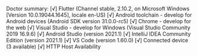 Doctor summary:
[√] Flutter (Channel stable, 2.10.2, on Microsoft Windows [Version 10.0.19044.1645], locale en-US)
[√] Android toolchain - develop for Android devices (Android SDK version 31.0.0-rc5)
[√] Chrome - develop for the web
[√] Visual Studio - develop for Windows (Visual Studio Community 2019 16.9.6)
[√] Android Studio (version 2021.1)
[√] IntelliJ IDEA Community Edition (version 2021.1)
[√] VS Code (version 1.60.0)
[√] Connected device (3 available)
[√] HTTP Host Availability
